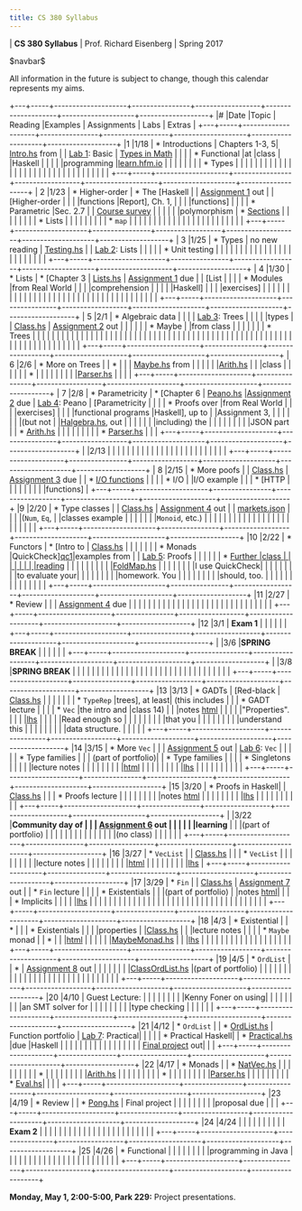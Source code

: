 ```yaml
---
title: CS 380 Syllabus
---
```


<div id="header">

| **CS 380 Syllabus**
| Prof. Richard Eisenberg
| Spring 2017

</div>

\$navbar\$

All information in the future is subject to change, though this calendar
represents my aims.

+---+-----+--------------------+----------------+------------------+--------------------+--------------------+-------------------+
|\# |Date |Topic               | Reading        |Examples          |  Assignments       |   Labs             |  Extras           |
+---+-----+--------------------+----------------+------------------+--------------------+--------------------+-------------------+
|1  |1/18 | * Introductions    | Chapters 1-3, 5| [Intro.hs] from  |                    |  [Lab 1]\: Basic   | [Types in Math]   |
|   |     | * Functional       |at              |class             |                    |Haskell             |                   |
|   |     |programming         |[learn.hfm.io]  |                  |                    |                    |                   |
|   |     | * Types            |                |                  |                    |                    |                   |
|   |     |                    |                |                  |                    |                    |                   |
|   |     |                    |                |                  |                    |                    |                   |
|   |     |                    |                |                  |                    |                    |                   |
+---+-----+--------------------+----------------+------------------+--------------------+--------------------+-------------------+
| 2 |1/23 | * Higher-order     | * The [Haskell |                  | [Assignment 1] out |                    | [Higher-order     |
|   |     |functions           |Report], Ch. 1, |                  |                    |                    |functions]         |
|   |     | * Parametric       |Sec. 2.7        |                  | [Course survey]    |                    |                   |
|   |     |polymorphism        | * [Sections]   |                  |                    |                    |                   |
|   |     | * Lists            |                |                  |                    |                    |                   |
|   |     | * `map`            |                |                  |                    |                    |                   |
|   |     |                    |                |                  |                    |                    |                   |
|   |     |                    |                |                  |                    |                    |                   |
+---+-----+--------------------+----------------+------------------+--------------------+--------------------+-------------------+
| 3 |1/25 | * Types            | no new reading | [Testing.hs]     |                    |  [Lab 2]\: Lists   |                   |
|   |     | * Unit testing     |                |                  |                    |                    |                   |
|   |     |                    |                |                  |                    |                    |                   |
|   |     |                    |                |                  |                    |                    |                   |
+---+-----+--------------------+----------------+------------------+--------------------+--------------------+-------------------+
| 4 |1/30 | * Lists            | * [Chapter 3   | [Lists.hs]       | [Assignment 1] due |                    | [List             |
|   |     | * Modules          |from Real World |                  |                    |                    |comprehension      |
|   |     |                    |Haskell]        |                  |                    |                    |exercises]         |
|   |     |                    |                |                  |                    |                    |                   |
|   |     |                    |                |                  |                    |                    |                   |
|   |     |                    |                |                  |                    |                    |                   |
|   |     |                    |                |                  |                    |                    |                   |
+---+-----+--------------------+----------------+------------------+--------------------+--------------------+-------------------+
| 5 |2/1  | * Algebraic data   |                |                  |                    | [Lab 3]\: Trees    |                   |
|   |     |types               |                | [Class.hs][05c]  | [Assignment 2] out |                    |                   |
|   |     | * Maybe            |                |from class        |                    |                    |                   |
|   |     | * Trees            |                |                  |                    |                    |                   |
|   |     |                    |                |                  |                    |                    |                   |
|   |     |                    |                |                  |                    |                    |                   |
|   |     |                    |                |                  |                    |                    |                   |
|   |     |                    |                |                  |                    |                    |                   |
|   |     |                    |                |                  |                    |                    |                   |
|   |     |                    |                |                  |                    |                    |                   |
|   |     |                    |                |                  |                    |                    |                   |
+---+-----+--------------------+----------------+------------------+--------------------+--------------------+-------------------+
| 6 |2/6  | * More on Trees    |                | *                |                    |                    | [Maybe.hs] from   |
|   |     |                    |                |[Arith.hs][ar1]   |                    |                    |class              |
|   |     |                    |                | *                |                    |                    |                   |
|   |     |                    |                |[Parser.hs][pa1]  |                    |                    |                   |
+---+-----+--------------------+----------------+------------------+--------------------+--------------------+-------------------+
| 7 |2/8  | * Parametricity    | * [Chapter 6   | [Peano.hs]       |[Assignment 2] due  | [Lab 4]\: Peano    | [Parametricity    |
|   |     | * Proofs over      |from Real World |                  |                    |                    |exercises]         |
|   |     |functional programs |Haskell], up to |                  |Assignment 3,       |                    |                   |
|   |     |                    |(but not        |                  |[Halgebra.hs], out  |                    |                   |
|   |     |                    |including) the  |                  |                    |                    |                   |
|   |     |                    |JSON part       |                  | * [Arith.hs][ar2]  |                    |                   |
|   |     |                    |                |                  | * [Parser.hs][pa2] |                    |                   |
+---+-----+--------------------+----------------+------------------+--------------------+--------------------+-------------------+
|   |2/13 |                    |                |                  |                    |                    |                   |
|   |     |                    |                |                  |                    |                    |                   |
|   |     |                    |                |                  |                    |                    |                   |
+---+-----+--------------------+----------------+------------------+--------------------+--------------------+-------------------+
| 8 |2/15 | * More poofs       |                | [Class.hs][c8]   | [Assignment 3] due |                    | * [I/O functions] |
|   |     | * I/O              |                |I/O example       |                    |                    | * [HTTP           |
|   |     |                    |                |                  |                    |                    |functions]         |
+---+-----+--------------------+----------------+------------------+--------------------+--------------------+-------------------+
|9  |2/20 | * Type classes     |                | [Class.hs][c9]   | [Assignment 4] out |                    | [markets.json]    |
|   |     |(`Num`, `Eq`,       |                |classes example   |                    |                    |                   |
|   |     |`Monoid`, etc.)     |                |                  |                    |                    |                   |
|   |     |                    |                |                  |                    |                    |                   |
|   |     |                    |                |                  |                    |                    |                   |
+---+-----+--------------------+----------------+------------------+--------------------+--------------------+-------------------+
|10 |2/22 | * Functors         |  * [Intro to   | [Class.hs][c10]  |                    |                    |                   |
|   |     | * Monads           |QuickCheck][qc1]|examples from     |                    | [Lab 5]\: Proofs   |                   |
|   |     |                    |  * [Further    |class             |                    |                    |                   |
|   |     |                    |reading][qc2]   |                  |                    |                    |                   |
|   |     |                    |                |[FoldMap.hs]      |                    |                    |                   |
|   |     |                    |I use QuickCheck|                  |                    |                    |                   |
|   |     |                    |to evaluate your|                  |                    |                    |                   |
|   |     |                    |homework. You   |                  |                    |                    |                   |
|   |     |                    |should, too.    |                  |                    |                    |                   |
|   |     |                    |                |                  |                    |                    |                   |
+---+-----+--------------------+----------------+------------------+--------------------+--------------------+-------------------+
|11 |2/27 | * Review           |                |                  | [Assignment 4] due |                    |                   |
|   |     |                    |                |                  |                    |                    |                   |
|   |     |                    |                |                  |                    |                    |                   |
|   |     |                    |                |                  |                    |                    |                   |
+---+-----+--------------------+----------------+------------------+--------------------+--------------------+-------------------+
|12 |3/1  |  **Exam 1**        |                |                  |                    |                    |                   |
+---+-----+--------------------+----------------+------------------+--------------------+--------------------+-------------------+
|   |3/6  |**SPRING BREAK**    |                |                  |                    |                    |                   |
+---+-----+--------------------+----------------+------------------+--------------------+--------------------+-------------------+
|   |3/8  |**SPRING BREAK**    |                |                  |                    |                    |                   |
|   |     |                    |                |                  |                    |                    |                   |
|   |     |                    |                |                  |                    |                    |                   |
|   |     |                    |                |                  |                    |                    |                   |
+---+-----+--------------------+----------------+------------------+--------------------+--------------------+-------------------+
|13 |3/13 | * GADTs            | [Red-black     | [Class.hs][c13]  |                    |                    |                   |
|   |     | * `TypeRep`        |trees], at least|   (this includes |                    |                    | * GADT lecture    |
|   |     | * `Vec`            |the intro and   |class 14)         |                    |                    |notes [html][ht13] |
|   |     |                    |"Properties".   |                  |                    |                    |[lhs][lhs13]       |
|   |     |                    |Read enough so  |                  |                    |                    |                   |
|   |     |                    |that you        |                  |                    |                    |                   |
|   |     |                    |understand this |                  |                    |                    |                   |
|   |     |                    |data structure. |                  |                    |                    |                   |
+---+-----+--------------------+----------------+------------------+--------------------+--------------------+-------------------+
|14 |3/15 | * More `Vec`       |                |                  | [Assignment 5] out | [Lab 6]\: `Vec`    |                   |
|   |     | * Type families    |                |                  | (part of portfolio)|                    | * Type families   |
|   |     | * Singletons       |                |                  |                    |                    |lecture notes      |
|   |     |                    |                |                  |                    |                    |[html][ht14]       |
|   |     |                    |                |                  |                    |                    |[lhs][lhs14]       |
|   |     |                    |                |                  |                    |                    |                   |
+---+-----+--------------------+----------------+------------------+--------------------+--------------------+-------------------+
|15 |3/20 | * Proofs in Haskell|                | [Class.hs][c15]  |                    |                    | * Proofs lecture  |
|   |     |                    |                |                  |                    |                    |notes [html][ht15] |
|   |     |                    |                |                  |                    |                    |[lhs][lhs15]       |
|   |     |                    |                |                  |                    |                    |                   |
+---+-----+--------------------+----------------+------------------+--------------------+--------------------+-------------------+
|   |3/22 |**Community day of  |                |                  | [Assignment 6] out |                    |                   |
|   |     |learning**          |                |                  |(part of portfolio) |                    |                   |
|   |     |                    |                |                  |                    |                    |                   |
|   |     |(no class)          |                |                  |                    |                    |                   |
+---+-----+--------------------+----------------+------------------+--------------------+--------------------+-------------------+
|16 |3/27 | * `VecList`        |                | [Class.hs][c16]  |                    |                    | * `VecList`       |
|   |     |                    |                |                  |                    |                    |lecture notes      |
|   |     |                    |                |                  |                    |                    |[html][ht152]      |
|   |     |                    |                |                  |                    |                    |[lhs][lhs152]      |
+---+-----+--------------------+----------------+------------------+--------------------+--------------------+-------------------+
|17 |3/29 | * `Fin`            |                | [Class.hs][c17]  | [Assignment 7] out |                    | * `Fin` lecture   |
|   |     | * Existentials     |                |                  |(part of portfolio) |                    |notes [html][htfin]|
|   |     | * Implicits        |                |                  |                    |                    |[lhs][lhsfin]      |
|   |     |                    |                |                  |                    |                    |                   |
|   |     |                    |                |                  |                    |                    |                   |
|   |     |                    |                |                  |                    |                    |                   |
|   |     |                    |                |                  |                    |                    |                   |
+---+-----+--------------------+----------------+------------------+--------------------+--------------------+-------------------+
|18 |4/3  | * Existential      |                | *                |                    |                    | * Existentials    |
|   |     |properties          |                |[Class.hs][c18]   |                    |                    |lecture notes      |
|   |     | * `Maybe` monad    |                | *                |                    |                    |[html][htex]       |
|   |     |                    |                |[MaybeMonad.hs]   |                    |                    |[lhs][lhsex]       |
|   |     |                    |                |                  |                    |                    |                   |
|   |     |                    |                |                  |                    |                    |                   |
+---+-----+--------------------+----------------+------------------+--------------------+--------------------+-------------------+
|19 |4/5  | * `OrdList`        |                | *                | [Assignment 8] out |                    |                   |
|   |     |                    |                |[ClassOrdList.hs] |(part of portfolio) |                    |                   |
|   |     |                    |                |                  |                    |                    |                   |
|   |     |                    |                |                  |                    |                    |                   |
|   |     |                    |                |                  |                    |                    |                   |
+---+-----+--------------------+----------------+------------------+--------------------+--------------------+-------------------+
|20 |4/10 | Guest Lecture:     |                |                  |                    |                    |                   |
|   |     |Kenny Foner on using|                |                  |                    |                    |                   |
|   |     |an SMT solver for   |                |                  |                    |                    |                   |
|   |     |type checking       |                |                  |                    |                    |                   |
+---+-----+--------------------+----------------+------------------+--------------------+--------------------+-------------------+
|21 |4/12 | * `OrdList`        |                | * [OrdList.hs]   | Function portfolio | [Lab 7]\: Practical|                   |
|   |     | * Practical Haskell|                | * [Practical.hs] |due                 |Haskell             |                   |
|   |     |                    |                |                  |                    |                    |                   |
|   |     |                    |                |                  | [Final project] out|                    |                   |
+---+-----+--------------------+----------------+------------------+--------------------+--------------------+-------------------+
|22 |4/17 | * Monads           |                | * [NatVec.hs]    |                    |                    |                   |
|   |     |                    |                | *                |                    |                    |                   |
|   |     |                    |                |[Arith.hs][ar22]  |                    |                    |                   |
|   |     |                    |                | *                |                    |                    |                   |
|   |     |                    |                |[Parser.hs][pa22] |                    |                    |                   |
|   |     |                    |                | * [Eval.hs][ev22]|                    |                    |                   |
+---+-----+--------------------+----------------+------------------+--------------------+--------------------+-------------------+
|23 |4/19 | * Review           |                | * [Pong.hs]      | Final project      |                    |                   |
|   |     |                    |                |                  |proposal due        |                    |                   |
+---+-----+--------------------+----------------+------------------+--------------------+--------------------+-------------------+
|24 |4/24 |                    |                |                  |                    |                    |                   |
|   |     | **Exam 2**         |                |                  |                    |                    |                   |
|   |     |                    |                |                  |                    |                    |                   |
|   |     |                    |                |                  |                    |                    |                   |
+---+-----+--------------------+----------------+------------------+--------------------+--------------------+-------------------+
|25 |4/26 | * Functional       |                |                  |                    |                    |                   |
|   |     |programming in Java |                |                  |                    |                    |                   |
|   |     |                    |                |                  |                    |                    |                   |
|   |     |                    |                |                  |                    |                    |                   |
+---+-----+--------------------+----------------+------------------+--------------------+--------------------+-------------------+

**Monday, May 1, 2:00-5:00, Park 229:** Project presentations.

[learn.hfm.io]: http://learn.hfm.io/
[Types in math]: 01/types.pdf
[Lab 1]: labs/Lab01.hs
[Haskell Report]: https://www.haskell.org/onlinereport/haskell2010/
[Sections]: https://wiki.haskell.org/Section_of_an_infix_operator
[Assignment 1]: hw01/Intro.hs
[Higher-order functions]: 02/exercises.pdf
[Intro.hs]: 01/Intro.hs
[Course survey]: https://docs.google.com/forms/d/e/1FAIpQLScwTPjvehHXtIR0j14ygq_72_ZULOFhajYMp_d79621bT1lRA/viewform
[Testing.hs]: 03/Testing.hs
[Lab 2]: labs/Lab02.hs
[Chapter 3 from Real World Haskell]: http://book.realworldhaskell.org/read/defining-types-streamlining-functions.html
[List comprehension exercises]: 04/exercises.pdf
[Lists.hs]: 04/Lists.hs
[Lab 3]: labs/Lab03.hs
[Assignment 2]: hw02/Hw02.hs
[05c]: 05/Class.hs
[ar1]: 06/Arith.hs
[pa1]: 06/Parser.hs
[Maybe.hs]: 06/Maybe.hs
[Chapter 6 from Real World Haskell]: http://book.realworldhaskell.org/read/using-typeclasses.html
[Lab 4]: labs/Lab04.html
[Peano.hs]: 07/Peano.hs
[Parametricity exercises]: 07/parametricity.pdf
[Halgebra.hs]: hw03/Halgebra.hs
[Assignment 3]: hw03/Halgebra.hs
[ar2]: hw03/Arith.hs
[pa2]: hw03/Parser.hs
[c8]: 08/Class.hs
[I/O functions]: http://hackage.haskell.org/package/base-4.9.1.0/docs/System-IO.html
[HTTP functions]: http://hackage.haskell.org/package/HTTP-4000.3.5/docs/Network-HTTP.html
[HTTP example]: 08/Lab.hs
[Assignment 4]: 09/markets.pdf
[markets.json]: 09/markets.json
[c9]: 09/Class.hs
[qc1]: https://www.schoolofhaskell.com/user/pbv/an-introduction-to-quickcheck-testing
[qc2]: https://www.stuartgunter.org/posts/intro-to-quickcheck/
[Lab 5]: labs/Lab05.html
[c10]: 10/Class.hs
[FoldMap.hs]: 10/FoldMap.hs
[Red-black trees]: https://en.wikipedia.org/wiki/Red%E2%80%93black_tree
[ht13]: 13/GADTs.html
[lhs13]: 13/GADTs.md.lhs
[c13]: 13/Class.hs
[Lab 6]: labs/Lab06.html
[Assignment 5]: hw05/hw05.html
[ht14]: 14/TypeFamilies.html
[lhs14]: 14/TypeFamilies.md.lhs
[ht15]: 15/Proofs.html
[lhs15]: 15/Proofs.md.lhs
[c15]: 15/Class.hs
[ht152]: 15/VecList.html
[lhs152]: 15/VecList.md.lhs
[Assignment 6]: hw06/hw06.html
[c16]: 16/Class.hs
[Assignment 7]: hw07/hw07.html
[c17]: 17/Class.hs
[htfin]: 17/Fin.html
[lhsfin]: 17/Fin.md.lhs
[htex]: 17/Existentials.html
[lhsex]: 17/Existentials.md.lhs
[c18]: 18/Class.hs
[MaybeMonad.hs]: 18/MaybeMonad.hs
[ClassOrdList.hs]: 19/ClassOrdList.hs
[Assignment 8]: hw08/hw08.html
[Final project]: hw09/final.html
[Lab 7]: labs/Lab07.html
[Practical.hs]: 21/Practical.hs
[OrdList.hs]: 21/ClassOrdList.hs
[NatVec.hs]: 22/NatVec.hs
[ar22]: 22/Arith.hs
[pa22]: 22/Parser.hs
[ev22]: 22/Eval.hs
[Pong.hs]: 22/Pong.hs
